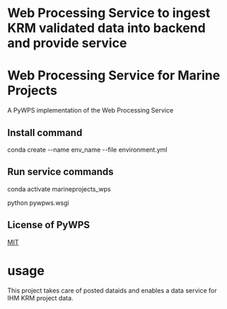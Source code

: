 # Web Processing Service to ingest KRM validated data into backend and provide service

# Web Processing Service for Marine Projects
A PyWPS implementation of the Web Processing Service 

## Install command
conda create --name env_name --file environment.yml

## Run service commands

conda activate marineprojects_wps

python pywpws.wsgi

## License of PyWPS

[MIT](https://en.wikipedia.org/wiki/MIT_License)

# usage
This project takes care of posted dataids and enables a data service for IHM KRM project data.
